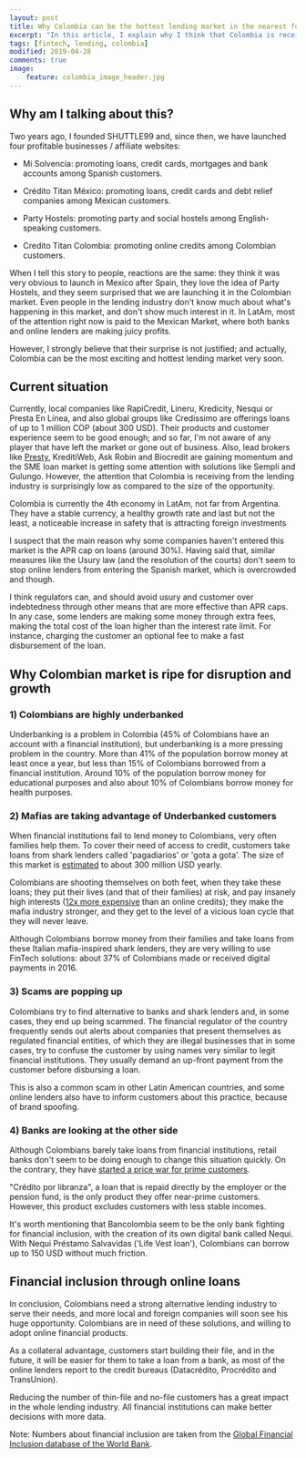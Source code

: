 ```yaml
---
layout: post
title: Why Colombia can be the hottest lending market in the nearest future?
excerpt: "In this article, I explain why I think that Colombia is receiving from the lending industry is surprisingly low as compared to the size of the opportunity."
tags: [fintech, lending, colombia]
modified: 2019-04-28
comments: true
image:
    feature: colombia_image_header.jpg
---
```



## Why am I talking about this?

Two years ago, I founded SHUTTLE99 and, since then, we have launched four profitable businesses / affiliate websites:

- Mi Solvencia: promoting loans, credit cards, mortgages and bank accounts among Spanish customers.

- Crédito Titan México: promoting loans, credit cards and debt relief companies among Mexican customers.

- Party Hostels: promoting party and social hostels among English-speaking customers.

- Credito Titan Colombia: promoting online credits among Colombian customers.

When I tell this story to people, reactions are the same: they think it was very obvious to launch in Mexico after Spain, they love the idea of Party Hostels, and they seem surprised that we are launching it in the Colombian market. Even people in the lending industry don't know much about what's happening in this market, and don't show much interest in it. In LatAm, most of the attention right now is paid to the Mexican Market, where both banks and online lenders are making juicy profits.

However, I strongly believe that their surprise is not justified; and actually, Colombia can be the most exciting and hottest lending market very soon.

## Current situation

Currently, local companies like RapiCredit, Lineru, Kredicity, Nesqui or Presta En Línea, and also global groups like Credissimo are offerings loans of up to 1 million COP (about 300 USD).
Their products and customer experience seem to be good enough; and so far, I'm not aware of any player that have left the market or gone out of business.
Also,
lead brokers like [Presty](https://presty.co), KreditiWeb, Ask Robin and Biocredit are gaining momentum
and the SME loan market is getting some attention with solutions like Sempli and Gulungo.
However, the attention that Colombia is receiving from the lending industry is surprisingly low as compared to the size of the opportunity.

Colombia is currently the 4th economy in LatAm, not far from Argentina. They have a stable currency, a healthy growth rate and last but not the least, a noticeable increase in safety that is attracting foreign investments

I suspect that the main reason why some companies haven't entered this market is the APR cap on loans (around 30%). Having said that, similar measures like the Usury law (and the resolution of the courts) don't seem to stop online lenders from entering the Spanish market, which is overcrowded and though.

I think regulators can, and should avoid usury and customer over indebtedness through other means that are more effective than APR caps. In any case, some lenders are making some money through extra fees, making the total cost of the loan higher than the interest rate limit. For instance, charging the customer an optional fee to make a fast disbursement of the loan.

## Why Colombian market is ripe for disruption and growth

### 1) Colombians are highly underbanked

Underbanking is a problem in Colombia (45% of Colombians have an account with a financial institution), but underbanking is a more pressing problem in the country. More than 41% of the population borrow money at least once a year, but less than 15% of Colombians borrowed from a financial institution. Around 10% of the population borrow money for educational purposes and also about 10% of Colombians borrow money for health purposes.

### 2) Mafias are taking advantage of Underbanked customers

When financial institutions fail to lend money to Colombians, very often families help them. To cover their need of access to credit, customers take loans from shark lenders called 'pagadiarios' or 'gota a gota'. The size of this market is [estimated](https://www.dinero.com/emprendimiento/articulo/lineru-y-rapicredit-eliminan-los-prestamos-gota-a-gota/252462) to about 300 million USD yearly.

Colombians are shooting themselves on both feet, when they take these loans; they put their lives (and that of their families) at risk, and pay insanely high interests ([12x more expensive](https://www.larepublica.co/finanzas/interes-del-gota-a-gota-es-siete-veces-mas-alto-que-el-de-los-microcreditos-2828878) than an online credits); they make the mafia industry stronger, and they get to the level of a vicious loan cycle that they will never leave.

Although Colombians borrow money from their families and take loans from these Italian mafia-inspired shark lenders, they are very willing to use FinTech solutions: about 37% of Colombians made or received digital payments in 2016.

### 3) Scams are popping up

Colombians try to find alternative to banks and shark lenders and, in some cases, they end up being scammed. The financial regulator of the country frequently sends out alerts about companies that present themselves as regulated financial entities, of which they are illegal businesses that in some cases, try to confuse the customer by using names very similar to legit financial institutions. They usually demand an up-front payment from the customer before disbursing a loan.

This is also a common scam in other Latin American countries, and some online lenders also have to inform customers about this practice, because of brand spoofing.

### 4) Banks are looking at the other side

Although Colombians barely take loans from financial institutions, retail banks don't seem to be doing enough to change this situation quickly. On the contrary, they have [started a price war for prime customers](https://m.eltiempo.com/economia/sector-financiero/la-disputa-de-los-bancos-por-clientes-en-colombia-349380).

"Crédito por libranza", a loan that is repaid directly by the employer or the pension fund, is the only product they offer near-prime customers. However, this product excludes customers with less stable incomes.

It's worth mentioning that Bancolombia seem to be the only bank fighting for financial inclusion, with the creation of its own digital bank called Nequi. With Nequi Préstamo Salvavidas ('Life Vest loan'), Colombians can borrow up to 150 USD without much friction.

## Financial inclusion through online loans

In conclusion, Colombians need a strong alternative lending industry to serve their needs, and more local and foreign companies will soon see his huge opportunity. Colombians are in need of these solutions, and willing to adopt online financial products.

As a collateral advantage, customers start building their file, and in the future, it will be easier for them to take a loan from a bank, as most of the online lenders report to the credit bureaus (Datacrédito, Procrédito and TransUnion).

Reducing the number of thin-file and no-file customers has a great impact in the whole lending industry. All financial institutions can make better decisions with more data.

Note: Numbers about financial inclusion are taken from the [Global Financial Inclusion database of the World Bank](https://datacatalog.worldbank.org/dataset/global-financial-inclusion-global-findex-database).

